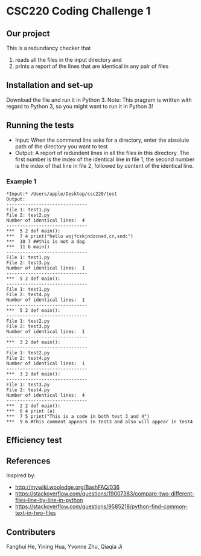 # CSC220 Coding Challenge 1
## Our project
This is a redundancy checker that 
1. reads all the files in the input directory and
2. prints a report of the lines that are identical in any pair of files

## Installation and set-up
Download the file and run it in Python 3.
Note: This pragram is written with regard to Python 3, so you might want to run it in Python 3!

## Running the tests
- Input: When the commend line asks for a directory, enter the absolute path of the directory you want to test
- Output: A report of redundent lines in all the files in this directory. The first number is the index of the identical line in file 1, the second number is the index of that line in file 2, followed by content of the identical line.

### Example 1 
```
*Input:* /Users/apple/Desktop/csc220/test
Output:
------------------------------
File 1: test1.py
File 2: test2.py
Number of identical lines:  4
------------------------------
***  5 2 def main():
***  7 4 print("hello wojfcskjndzcnad,cn,sndc")
***  10 7 ##this is not a dog
***  11 6 main()
------------------------------
File 1: test1.py
File 2: test3.py
Number of identical lines:  1
------------------------------
***  5 2 def main():
------------------------------
File 1: test1.py
File 2: test4.py
Number of identical lines:  1
------------------------------
***  5 2 def main():
------------------------------
File 1: test2.py
File 2: test3.py
Number of identical lines:  1
------------------------------
***  3 2 def main():
------------------------------
File 1: test2.py
File 2: test4.py
Number of identical lines:  1
------------------------------
***  3 2 def main():
------------------------------
File 1: test3.py
File 2: test4.py
Number of identical lines:  4
------------------------------
***  2 2 def main():
***  6 4 print (a)
***  7 5 print("This is a code in both test 3 and 4")
***  9 6 #This comment appears in test3 and also will appear in test4
```

## Efficiency test

## References
Inspired by:
- http://mywiki.wooledge.org/BashFAQ/036
- https://stackoverflow.com/questions/19007383/compare-two-different-files-line-by-line-in-python
- https://stackoverflow.com/questions/9585218/python-find-common-text-in-two-files

## Contributers
Fanghui He, Yining Hua, Yvonne Zhu, Qiaqia Ji

